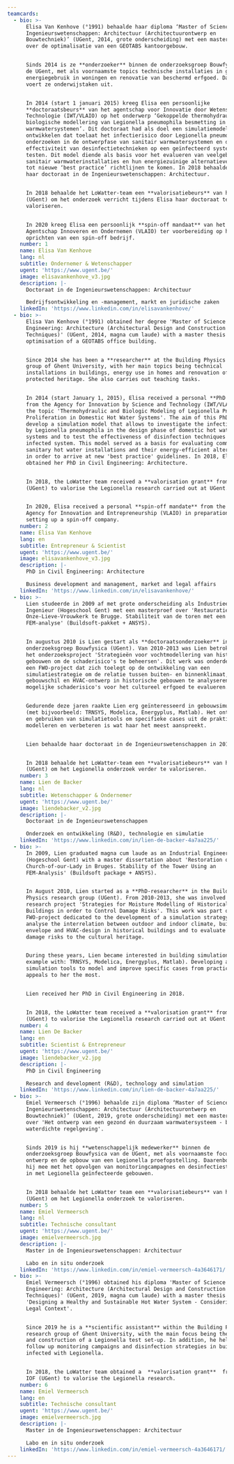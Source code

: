 ```yaml
---
teamcards:
  - bio: >-
      Elisa Van Kenhove (°1991) behaalde haar diploma ‘Master of Science in de
      Ingenieurswetenschappen: Architectuur (Architectuurontwerp en
      Bouwtechniek)’ (UGent, 2014, grote onderscheiding) met een masterthesis
      over de optimalisatie van een GEOTABS kantoorgebouw.


      Sinds 2014 is ze **onderzoeker** binnen de onderzoeksgroep Bouwfysica van
      de UGent, met als voornaamste topics technische installaties in gebouwen,
      energiegebruik in woningen en renovatie van beschermd erfgoed. Daarnaast
      voert ze onderwijstaken uit.


      In 2014 (start 1 januari 2015) kreeg Elisa een persoonlijke
      **doctoraatsbeurs** van het agentschap voor Innovatie door Wetenschap en
      Technologie (IWT/VLAIO) op het onderwerp ‘Gekoppelde thermohydraulische en
      biologische modellering van Legionella pneumophila besmetting in sanitair
      warmwatersystemen’. Dit doctoraat had als doel een simulatiemodel te
      ontwikkelen dat toelaat het infectierisico door Legionella pneumophila te
      onderzoeken in de ontwerpfase van sanitair warmwatersystemen en de
      effectiviteit van desinfectietechnieken op een geïnfecteerd systeem te
      testen. Dit model diende als basis voor het evalueren van veelgebruikte
      sanitair warmwaterinstallaties en hun energiezuinige alternatieven om zo
      tot nieuwe ‘best practice’ richtlijnen te komen. In 2018 behaalde Elisa
      haar doctoraat in de Ingenieurswetenschappen: Architectuur.


      In 2018 behaalde het LoWatter-team een **valorisatiebeurs** van het IOF
      (UGent) om het onderzoek verricht tijdens Elisa haar doctoraat te
      valoriseren.


      In 2020 kreeg Elisa een persoonlijk **spin-off mandaat** van het Vlaams
      Agentschap Innoveren en Ondernemen (VLAIO) ter voorbereiding op het
      oprichten van een spin-off bedrijf.
    number: 1
    name: Elisa Van Kenhove
    lang: nl
    subtitle: Ondernemer & Wetenschapper
    ugent: 'https://www.ugent.be/'
    image: elisavankenhove_v3.jpg
    description: |-
      Doctoraat in de Ingenieurswetenschappen: Architectuur

      Bedrijfsontwikkeling en -management, markt en juridische zaken
    linkedIn: 'https://www.linkedin.com/in/elisavankenhove/'
  - bio: >-
      Elisa Van Kenhove (°1991) obtained her degree 'Master of Science in
      Engineering: Architecture (Architectural Design and Construction
      Techniques)' (UGent, 2014, magna cum laude) with a master thesis on the
      optimisation of a GEOTABS office building.


      Since 2014 she has been a **researcher** at the Building Physics research
      group of Ghent University, with her main topics being technical
      installations in buildings, energy use in homes and renovation of
      protected heritage. She also carries out teaching tasks.


      In 2014 (start January 1, 2015), Elisa received a personal **PhD grant**
      from the Agency for Innovation by Science and Technology (IWT/VLAIO) on
      the topic 'Thermohydraulic and Biologic Modeling of Legionella Pneumophila
      Proliferation in Domestic Hot Water Systems'. The aim of this PhD was to
      develop a simulation model that allows to investigate the infection risk
      by Legionella pneumophila in the design phase of domestic hot water
      systems and to test the effectiveness of disinfection techniques on an
      infected system. This model served as a basis for evaluating commonly used
      sanitary hot water installations and their energy-efficient alternatives
      in order to arrive at new 'best practice' guidelines. In 2018, Elisa
      obtained her PhD in Civil Engineering: Architecture.


      In 2018, the LoWatter team received a **valorisation grant** from the IOF
      (UGent) to valorise the Legionella research carried out at UGent.


      In 2020, Elisa received a personal **spin-off mandate** from the Flemish
      Agency for Innovation and Entrepreneurship (VLAIO) in preparation for
      setting up a spin-off company.
    number: 2
    name: Elisa Van Kenhove
    lang: en
    subtitle: Entrepreneur & Scientist
    ugent: 'https://www.ugent.be/'
    image: elisavankenhove_v3.jpg
    description: |-
      PhD in Civil Engineering: Architecture

      Business development and management, market and legal affairs
    linkedIn: 'https://www.linkedin.com/in/elisavankenhove/'
  - bio: >-
      Lien studeerde in 2009 af met grote onderscheiding als Industrieel
      Ingenieur (Hogeschool Gent) met een masterproef over 'Restauratie van de
      Onze-Lieve-Vrouwkerk te Brugge. Stabiliteit van de toren met een
      FEM-analyse' (Buildsoft-pakket + ANSYS).


      In augustus 2010 is Lien gestart als **doctoraatsonderzoeker** in de
      onderzoeksgroep Bouwfysica (UGent). Van 2010-2013 was Lien betrokken bij
      het onderzoeksproject 'Strategieën voor vochtmodellering van historische
      gebouwen om de schaderisico's te beheersen'. Dit werk was onderdeel van
      een FWO-project dat zich toelegt op de ontwikkeling van een
      simulatiestrategie om de relatie tussen buiten- en binnenklimaat,
      gebouwschil en HVAC-ontwerp in historische gebouwen te analyseren en om
      mogelijke schaderisico's voor het cultureel erfgoed te evalueren.


      Gedurende deze jaren raakte Lien erg geïnteresseerd in gebouwsimulaties
      (met bijvoorbeeld: TRNSYS, Modelica, Energyplus, Matlab). Het ontwikkelen
      en gebruiken van simulatietools om specifieke cases uit de praktijk te
      modelleren en verbeteren is wat haar het meest aanspreekt.


      Lien behaalde haar doctoraat in de Ingenieurswetenschappen in 2018.


      In 2018 behaalde het LoWatter-team een **valorisatiebeurs** van het IOF
      (UGent) om het Legionella onderzoek verder te valoriseren.
    number: 3
    name: Lien de Backer
    lang: nl
    subtitle: Wetenschapper & Ondernemer
    ugent: 'https://www.ugent.be/'
    image: liendebacker_v2.jpg
    description: |-
      Doctoraat in de Ingenieurswetenschappen

      Onderzoek en ontwikkeling (R&D), technologie en simulatie
    linkedIn: 'https://www.linkedin.com/in/lien-de-backer-4a7aa225/'
  - bio: >-
      In 2009, Lien graduated magna cum laude as an Industrial Engineer
      (Hogeschool Gent) with a master dissertation about 'Restoration of the
      Church-of-our-Lady in Bruges. Stability of the Tower Using an
      FEM-Analysis' (Buildsoft package + ANSYS).


      In August 2010, Lien started as a **PhD-researcher** in the Building
      Physics research group (UGent). From 2010-2013, she was involved in the
      research project 'Strategies for Moisture Modelling of Historical
      Buildings in order to Control Damage Risks'. This work was part of a
      FWO-project dedicated to the development of a simulation strategy to
      analyse the interrelation between outdoor and indoor climate, building
      envelope and HVAC-design in historical buildings and to evaluate possible
      damage risks to the cultural heritage.


      During these years, Lien became interested in building simulations (for
      example with: TRNSYS, Modelica, Energyplus, Matlab). Developing and using
      simulation tools to model and improve specific cases from practice is what
      appeals to her the most.


      Lien received her PhD in Civil Engineering in 2018.


      In 2018, the LoWatter team received a **valorisation grant** from the IOF
      (UGent) to valorise the Legionella research carried out at UGent.
    number: 4
    name: Lien De Backer
    lang: en
    subtitle: Scientist & Entrepreneur
    ugent: 'https://www.ugent.be/'
    image: liendebacker_v2.jpg
    description: |-
      PhD in Civil Engineering

      Research and development (R&D), technology and simulation
    linkedIn: 'https://www.linkedin.com/in/lien-de-backer-4a7aa225/'
  - bio: >-
      Emiel Vermeersch (°1996) behaalde zijn diploma ‘Master of Science in de
      Ingenieurswetenschappen: Architectuur (Architectuurontwerp en
      Bouwtechniek)’ (UGent, 2019, grote onderscheiding) met een masterthesis
      over 'Het ontwerp van een gezond én duurzaam warmwatersysteem - binnen een
      waterdichte regelgeving'.


      Sinds 2019 is hij **wetenschappelijk medewerker** binnen de
      onderzoeksgroep Bouwfysica van de UGent, met als voornaamste focus het
      ontwerp en de opbouw van een Legionella proefopstelling. Daarenboven helpt
      hij mee met het opvolgen van monitoringcampagnes en desinfectiestrategieën
      in met Legionella geïnfecteerde gebouwen.


      In 2018 behaalde het LoWatter team een **valorisatiebeurs** van het IOF
      (UGent) om het Legionella onderzoek te valoriseren.
    number: 5
    name: Emiel Vermeersch
    lang: nl
    subtitle: Technische consultant
    ugent: 'https://www.ugent.be/'
    image: emielvermeersch.jpg
    description: |-
      Master in de Ingenieurswetenschappen: Architectuur

      Labo en in situ onderzoek
    linkedIn: 'https://www.linkedin.com/in/emiel-vermeersch-4a3646171/'
  - bio: >-
      Emiel Vermeersch (°1996) obtained his diploma 'Master of Science in
      Engineering: Architecture (Architectural Design and Construction
      Techniques)' (UGent, 2019, magna cum laude) with a master thesis on
      'Designing a Healthy and Sustainable Hot Water System - Considering its
      Legal Context'.


      Since 2019 he is a **scientific assistant** within the Building Physics
      research group of Ghent University, with the main focus being the design
      and construction of a Legionella test set-up. In addition, he helps to
      follow up monitoring campaigns and disinfection strategies in buildings
      infected with Legionella.


      In 2018, the LoWatter team obtained a  **valorisation grant**  from the
      IOF (UGent) to valorise the Legionella research.
    number: 6
    name: Emiel Vermeersch
    lang: en
    subtitle: Technische consultant
    ugent: 'https://www.ugent.be/'
    image: emielvermeersch.jpg
    description: |-
      Master in de Ingenieurswetenschappen: Architectuur

      Labo en in situ onderzoek
    linkedIn: 'https://www.linkedin.com/in/emiel-vermeersch-4a3646171/'
---
```

